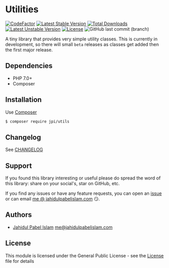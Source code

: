 # Utilities

[![CodeFactor](https://www.codefactor.io/repository/github/jahidulpabelislam/utils/badge)](https://www.codefactor.io/repository/github/jahidulpabelislam/utils)
[![Latest Stable Version](https://poser.pugx.org/jpi/utils/v/stable)](https://packagist.org/packages/jpi/utils)
[![Total Downloads](https://poser.pugx.org/jpi/utils/downloads)](https://packagist.org/packages/jpi/utils)
[![Latest Unstable Version](https://poser.pugx.org/jpi/utils/v/unstable)](https://packagist.org/packages/jpi/utils)
[![License](https://poser.pugx.org/jpi/utils/license)](https://packagist.org/packages/jpi/utils)
![GitHub last commit (branch)](https://img.shields.io/github/last-commit/jahidulpabelislam/utils/0.x.svg?label=last%20activity)

A tiny library that provides very simple utility classes. This is currently in development, so there will small `beta` releases as classes get added then the first major release. 

## Dependencies

- PHP 7.0+
- Composer

## Installation

Use [Composer](https://getcomposer.org/)

```bash
$ composer require jpi/utils 
```

## Changelog

See [CHANGELOG](CHANGELOG.md)

## Support

If you found this library interesting or useful please do spread the word of this library: share on your social's, star on GitHub, etc.

If you find any issues or have any feature requests, you can open an [issue](https://github.com/jahidulpabelislam/utils/issues) or can email [me @ jahidulpabelislam.com](mailto:me@jahidulpabelislam.com) :smirk:.

## Authors

- [Jahidul Pabel Islam](https://jahidulpabelislam.com/) [<me@jahidulpabelislam.com>](mailto:me@jahidulpabelislam.com)

## License

This module is licensed under the General Public License - see the [License](LICENSE.md) file for details
